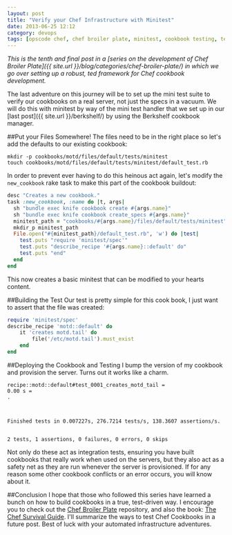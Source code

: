 ```yaml
---
layout: post
title: "Verify your Chef Infrastructure with Minitest"
date: 2013-06-25 12:12
category: devops
tags: [opscode chef, chef broiler plate, minitest, cookbook testing, test driven development]
---
```


*This is the tenth and final post in a [series on the development of Chef Broiler Plate]({{ site.url }}/blog/categories/chef-broiler-plate/) in which we go over setting up a robust, ted framework for Chef cookbook development.*

The last adventure on this journey will be to set up the mini test suite to verify our cookbooks on a real server, not just the specs in a vacuum. We will do this with minitest by way of the mini test handler that we set up in our [last post]({{ site.url }}/berkshelf/) by using the Berkshelf cookbook manager.

##Put your Files Somewhere!
The files need to be in the right place so let's add the defaults to our existing cookbook:

    mkdir -p cookbooks/motd/files/default/tests/minitest
    touch cookbooks/motd/files/default/tests/minitest/default_test.rb

In order to prevent ever having to do this heinous act again, let's modify the `new_cookbook` rake task to make this part of the cookbook buildout:

```ruby
desc "Creates a new cookbook."
task :new_cookbook, :name do |t, args|
  sh "bundle exec knife cookbook create #{args.name}"
  sh "bundle exec knife cookbook create_specs #{args.name}"
  minitest_path = "cookbooks/#{args.name}/files/default/tests/minitest"
  mkdir_p minitest_path
  File.open("#{minitest_path}/default_test.rb", 'w') do |test|
    test.puts "require 'minitest/spec'"
    test.puts "describe_recipe '#{args.name}::default' do"
    test.puts "end"
  end
end
```

This now creates a basic minitest that can be modified to your hearts content.

##Building the Test
Our test is pretty simple for this cook book, I just want to assert that the file was created:

```ruby
require 'minitest/spec'
describe_recipe 'motd::default' do
    it 'creates motd.tail' do
        file('/etc/motd.tail').must_exist
    end
end
```


##Deploying the Cookbook and Testing
I bump the version of my cookbook and provision the server. Turns out it works like a charm.

    recipe::motd::default#test_0001_creates_motd_tail =
    0.00 s =
    .



    Finished tests in 0.007227s, 276.7214 tests/s, 138.3607 assertions/s.


    2 tests, 1 assertions, 0 failures, 0 errors, 0 skips

Not only do these act as integration tests, ensuring you have built cookbooks that really work when used on the servers, but they also act as a safety net as they are run whenever the server is provisioned. If for any reason some other cookbook conflicts or an error occurs, you will know about it.

##Conclusion
I hope that those who followed this series have learned a bunch on how to build cookbooks in a true, test-driven way. I encourage you to check out the [Chef Broiler Plate](https://github.com/jasonrobertfox/chef-broiler-plate) repository, and also the book: [The Chef Survival Guide](https://leanpub.com/chef-survival-guide). I'll summarize the ways to test Chef Cookbooks in a future post. Best of luck with your automated infrastructure adventures.



